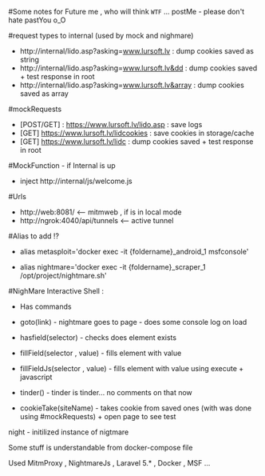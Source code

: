 #Some notes for Future me , who will think `WTF` ... postMe - please don't hate pastYou o_O

#request types to internal (used by mock and nighmare)
- http://internal/lido.asp?asking=www.lursoft.lv : dump cookies saved as string
- http://internal/lido.asp?asking=www.lursoft.lv&dd  : dump cookies saved + test response in root
- http://internal/lido.asp?asking=www.lursoft.lv&array  : dump cookies saved as array

#mockRequests
- [POST/GET] : https://www.lursoft.lv/lido.asp : save logs
- [GET] https://www.lursoft.lv/lidcookies : save cookies in storage/cache
- [GET] https://www.lursoft.lv/lidc : dump cookies saved + test response in root

#MockFunction - if Internal is up 
- inject http://internal/js/welcome.js

#Urls
- http://web:8081/ <-- mitmweb , if is in local mode
- http://ngrok:4040/api/tunnels <-- active tunnel


#Alias to add !?
- alias metasploit='docker exec -it {foldername}_android_1 msfconsole'


- alias nightmare='docker exec -it {foldername}_scraper_1 /opt/project/nightmare.sh'

#NighMare Interactive Shell :
- Has commands

- goto(link) - nightmare goes to page - does some console log on load
- hasfield(selector) - checks does element exists
- fillField(selector , value) - fills element with value
- fillFieldJs(selector , value) - fills element with value using execute + javascript
- tinder() - tinder is tinder... no comments on that now
- cookieTake(siteName) - takes cookie from saved ones (with was done using #mockRequests) + open page to see test

night - initilized instance of nigtmare


Some stuff is understandable from docker-compose file

Used MitmProxy , NightmareJs , Laravel 5.* , Docker , MSF ... 
